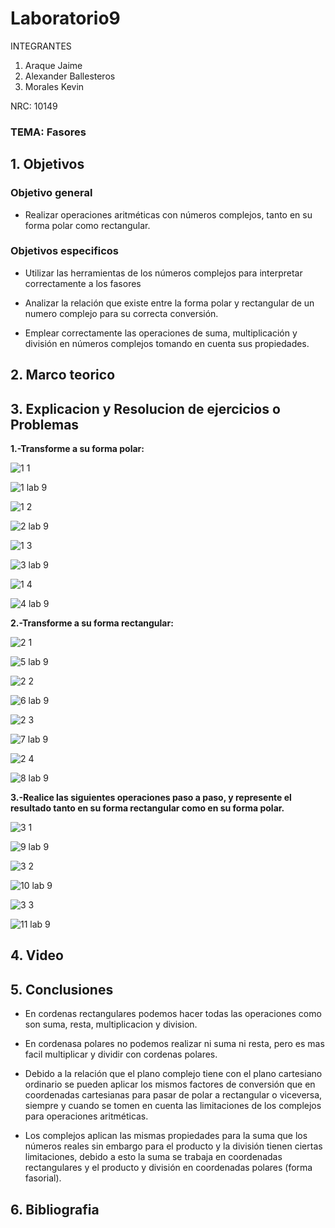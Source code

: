 # Laboratorio9
INTEGRANTES

1. Araque Jaime
2. Alexander Ballesteros
3. Morales Kevin

NRC: 10149
### TEMA: Fasores
## 1. Objetivos
### Objetivo general
* Realizar operaciones aritméticas con números complejos, tanto en su forma polar como rectangular.
### Objetivos especificos
* Utilizar las herramientas de los números complejos para interpretar correctamente a los fasores

* Analizar la relación que existe entre la forma polar y rectangular de un numero complejo para su correcta conversión.

* Emplear correctamente las operaciones de suma, multiplicación y división en números complejos tomando en cuenta sus propiedades.

## 2. Marco teorico
## 3. Explicacion y Resolucion de ejercicios o Problemas
**1.-Transforme a su forma polar:**

![1 1](https://user-images.githubusercontent.com/93224166/155058705-2aac8c58-c1b8-4dec-882b-c8a076bd75d0.png)

![1 lab 9](https://user-images.githubusercontent.com/93951775/155060022-90a39ee8-3688-4423-8465-28361f262ae3.JPG)

![1 2](https://user-images.githubusercontent.com/93224166/155058708-daa1fec5-e63c-4566-ba7b-7c48144d008e.png)

![2 lab 9](https://user-images.githubusercontent.com/93951775/155060029-3a410aa8-5aa4-4f37-8f53-7e3380b91ebc.JPG)

![1 3](https://user-images.githubusercontent.com/93224166/155058710-9a08d905-475d-4248-a771-1df3ea3700d1.png)

![3 lab 9](https://user-images.githubusercontent.com/93951775/155060038-e0963e3c-fe8e-4316-838a-ece73ad985c5.JPG)

![1 4](https://user-images.githubusercontent.com/93224166/155058713-bc7dc036-37fa-4a60-9bfc-4f8c7bb35edd.png)

![4 lab 9](https://user-images.githubusercontent.com/93951775/155060042-6828592c-98de-47c4-96ba-6efdf3fd3196.JPG)

**2.-Transforme a su forma rectangular:**

![2 1](https://user-images.githubusercontent.com/93224166/155058715-2435f664-51e6-4b47-9dc5-aa433fc80130.png)

![5 lab 9](https://user-images.githubusercontent.com/93951775/155060049-ca09b17b-83bb-4226-9200-99c9214fe738.JPG)

![2 2](https://user-images.githubusercontent.com/93224166/155058720-1c753ae5-d222-4d96-80e4-a714504465e3.png)

![6 lab 9](https://user-images.githubusercontent.com/93951775/155060057-a2cfaa87-26d8-47a5-a754-a70c2a1b12b6.JPG)

![2 3](https://user-images.githubusercontent.com/93224166/155058722-34891fa5-fd6f-4b28-80e2-4242295c8280.png)

![7 lab 9](https://user-images.githubusercontent.com/93951775/155060063-becde5c9-9f84-489d-8232-87c79a49319c.JPG)

![2 4](https://user-images.githubusercontent.com/93224166/155058723-866fee2f-4e5a-42da-ab12-9fb4090b74f0.png)

![8 lab 9](https://user-images.githubusercontent.com/93951775/155060071-9811051b-8d27-4ce4-950c-b17e3065e0d5.JPG)


**3.-Realice las siguientes operaciones paso a paso, y represente el resultado tanto en su forma rectangular como en su forma polar.**

![3 1](https://user-images.githubusercontent.com/93224166/155058724-2da054de-48bf-4613-8bd6-2d0baaccd8f0.png)

![9 lab 9](https://user-images.githubusercontent.com/93951775/155137363-75b35fc8-099d-406d-bc4e-08125aaa1086.JPG)

![3 2](https://user-images.githubusercontent.com/93224166/155058725-5ec658c3-a68a-40d0-b6ff-df5bec4aa121.png)

![10 lab 9](https://user-images.githubusercontent.com/93951775/155137380-09c4780e-4446-4d59-b45e-e28d6a86ee6b.JPG)

![3 3](https://user-images.githubusercontent.com/93224166/155058726-1a36e057-1b2d-4321-88f0-10fc29e258b6.png)

![11 lab 9](https://user-images.githubusercontent.com/93951775/155137400-4d6dfc30-34ce-433e-95b3-ec2ebf5dc14a.JPG)






## 4. Video 
## 5. Conclusiones
* En cordenas rectangulares podemos hacer todas las operaciones como son suma, resta, multiplicacion y division.
* En cordenasa polares no podemos realizar ni suma ni resta, pero es mas facil multiplicar y dividir con cordenas polares.

* Debido a la relación que el plano complejo tiene con el plano cartesiano ordinario se pueden aplicar los mismos factores de conversión que en coordenadas cartesianas para pasar de polar a rectangular o viceversa, siempre y cuando se tomen en cuenta las limitaciones de los complejos para operaciones aritméticas.

* Los complejos aplican las mismas propiedades para la suma que los números reales sin embargo para el producto y la división tienen ciertas limitaciones, debido a esto la suma se trabaja en coordenadas rectangulares y el producto y división en coordenadas polares (forma fasorial).

## 6. Bibliografia

